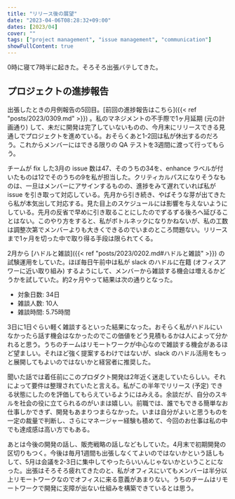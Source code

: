 ```yaml
---
title: "リリース後の展望"
date: "2023-04-06T08:28:32+09:00"
dates: [2023/04]
cover: ""
tags: ["project management", "issue management", "communication"]
showFullContent: true
---
```


0時に寝て7時半に起きた。そろそろ出張バテしてきた。

## プロジェクトの進捗報告

出張したときの月例報告の5回目。[前回の進捗報告はこちら]({{< ref "posts/2023/0309.md" >}}) 。私のマネジメントの不手際で1ヶ月延期 (元の計画通り) して、未だに開発は完了していないものの、今月末にリリースできる見通しでプロジェクトを進めている。おそらくあと1-2回は私が休出するのだろう。これからメンバーにはできる限りの QA テストを3週間に渡って行ってもらう。

チームが fix した3月の issue 数は47、そのうちの34を、enhance ラベルが付いたものは12でそのうちの9を私が担当した。クリティカルパスになりそうなものは、一旦はメンバーにアサインするものの、進捗をみて遅れていれば私が issue を引き取って対応している。先月から引き続き、やばそうな芽が出てきたら私が本気出して対応する。見た目上のスケジュールには影響を与えないようにしている。先月の反省で早めに引き取ることにしたのでずるずる後ろへ延びることはない。このやり方をすると、私がボトルネックになりかねないが、私の工数は調整次第でメンバーよりも大きくできるのでいまのところ問題ない。リリースまで1ヶ月を切った中で取り得る手段は限られてくる。

2月から [ハドルと雑談]({{< ref "posts/2023/0202.md#ハドルと雑談" >}}) の試験運用をしていた。ほぼ毎日午前中は私が slack のハドルに在籍 (オフィスアワーに近い取り組み) するようにして、メンバーから雑談する機会は増えるかどうかを試していた。約2ヶ月やって結果は次の通りとなった。

* 対象日数: 34日
* 雑談人数: 10人
* 雑談時間: 5.75時間

3日に1日ぐらい軽く雑談するといった結果になった。おそらく私がハドルにいなかったら話す機会はなかったのでこの価値をどう見積もるかは人によって分かれると思う。うちのチームはリモートワークが中心なので雑談する機会があるほど望ましい。それほど強く提案するわけではないが、slack のハドル活用をもっと展開してもよいのではないかと経営者に推奨した。

聞いた話では着任前にこのプロダクト開発は2年近く迷走していたらしい。それによって要件は整理されていたと言える。私がこの半年でリリース (予定) できる状態にしたのを評価してもらえているようにはみえる。余談だが、自分のスキルを社会の役に立てられるのがいまは嬉しい。前職では、誰でもできる簡単なお仕事しかできず、開発もあまりつまらなかった。いまは自分がよいと思うものを一定の裁量で判断し、さらにマネージャー経験も積めて、今回のお仕事は私の中でも達成感は高い方でもある。

あとは今後の開発の話し、販売戦略の話しなどもしていた。4月末で初期開発の区切りもつく。今後は毎月1週間も出張しなくてよいのではないかという話しもして、5月は会議を2-3日に集中してやったらいいんじゃないかということになった。出張はそろそろ疲れてきたのと、私がオフィスにいてもメンバーは半分以上リモートワークなのでオフィスに来る意義があまりない。うちのチームはリモートワークで開発に支障が出ない仕組みを構築できているとは思う。
